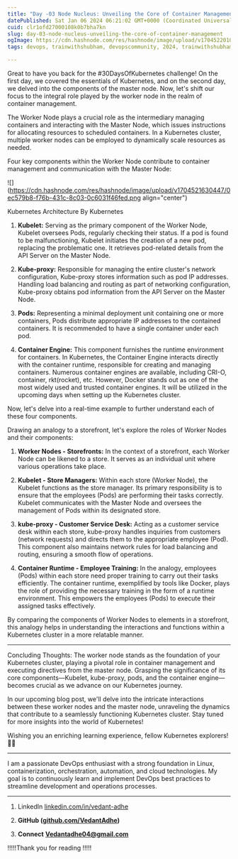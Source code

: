 ```yaml
---
title: "Day -03 Node Nucleus: Unveiling the Core of Container Management."
datePublished: Sat Jan 06 2024 06:21:02 GMT+0000 (Coordinated Universal Time)
cuid: clr1ofd27000108k0b7bha7kn
slug: day-03-node-nucleus-unveiling-the-core-of-container-management
ogImage: https://cdn.hashnode.com/res/hashnode/image/upload/v1704522010532/eb05e47a-a520-4db4-9b66-e4bfbfcd02f5.jpeg
tags: devops, trainwithshubham, devopscommunity, 2024, trainwithshubham-techwithankush-seekhoaursikhao-twscommunitybuilders-90daysofdevops-connections-growth-community-learning-linkedin-devops-awsdevops-awscloud-awscommunity-aws-docker-dockercontainer-dockerhub-kubernetescluster-kubernetesservices-kubernetes-jenkins-ansible-ansibleautomates-linuxsystemadministration-linuxfoundation-linux-git-github-terraform-grafana-prometheus-cicd-cicdpipelines

---
```


Great to have you back for the #30DaysOfKubernetes challenge! On the first day, we covered the essentials of Kubernetes, and on the second day, we delved into the components of the master node. Now, let's shift our focus to the integral role played by the worker node in the realm of container management.

The Worker Node plays a crucial role as the intermediary managing containers and interacting with the Master Node, which issues instructions for allocating resources to scheduled containers. In a Kubernetes cluster, multiple worker nodes can be employed to dynamically scale resources as needed.

Four key components within the Worker Node contribute to container management and communication with the Master Node:

![](https://cdn.hashnode.com/res/hashnode/image/upload/v1704521630447/0ec579b8-f76b-431c-8c03-0c6031f46fed.png align="center")

Kubernetes Architecture By Kubernetes

1. **Kubelet:** Serving as the primary component of the Worker Node, Kubelet oversees Pods, regularly checking their status. If a pod is found to be malfunctioning, Kubelet initiates the creation of a new pod, replacing the problematic one. It retrieves pod-related details from the API Server on the Master Node.
    
2. **Kube-proxy:** Responsible for managing the entire cluster's network configuration, Kube-proxy stores information such as pod IP addresses. Handling load balancing and routing as part of networking configuration, Kube-proxy obtains pod information from the API Server on the Master Node.
    
3. **Pods:** Representing a minimal deployment unit containing one or more containers, Pods distribute appropriate IP addresses to the contained containers. It is recommended to have a single container under each pod.
    
4. **Container Engine:** This component furnishes the runtime environment for containers. In Kubernetes, the Container Engine interacts directly with the container runtime, responsible for creating and managing containers. Numerous container engines are available, including CRI-O, container, rkt(rocket), etc. However, Docker stands out as one of the most widely used and trusted container engines. It will be utilized in the upcoming days when setting up the Kubernetes cluster.
    

Now, let's delve into a real-time example to further understand each of these four components.

Drawing an analogy to a storefront, let's explore the roles of Worker Nodes and their components:

1. **Worker Nodes - Storefronts:** In the context of a storefront, each Worker Node can be likened to a store. It serves as an individual unit where various operations take place.
    
2. **Kubelet - Store Managers:** Within each store (Worker Node), the Kubelet functions as the store manager. Its primary responsibility is to ensure that the employees (Pods) are performing their tasks correctly. Kubelet communicates with the Master Node and oversees the management of Pods within its designated store.
    
3. **kube-proxy - Customer Service Desk:** Acting as a customer service desk within each store, kube-proxy handles inquiries from customers (network requests) and directs them to the appropriate employee (Pod). This component also maintains network rules for load balancing and routing, ensuring a smooth flow of operations.
    
4. **Container Runtime - Employee Training:** In the analogy, employees (Pods) within each store need proper training to carry out their tasks efficiently. The container runtime, exemplified by tools like Docker, plays the role of providing the necessary training in the form of a runtime environment. This empowers the employees (Pods) to execute their assigned tasks effectively.
    

By comparing the components of Worker Nodes to elements in a storefront, this analogy helps in understanding the interactions and functions within a Kubernetes cluster in a more relatable manner.

---

Concluding Thoughts: The worker node stands as the foundation of your Kubernetes cluster, playing a pivotal role in container management and executing directives from the master node. Grasping the significance of its core components—Kubelet, kube-proxy, pods, and the container engine—becomes crucial as we advance on our Kubernetes journey.

In our upcoming blog post, we'll delve into the intricate interactions between these worker nodes and the master node, unraveling the dynamics that contribute to a seamlessly functioning Kubernetes cluster. Stay tuned for more insights into the world of Kubernetes!

Wishing you an enriching learning experience, fellow Kubernetes explorers! 🚢🌐

---

I am a passionate DevOps enthusiast with a strong foundation in Linux, containerization, orchestration, automation, and cloud technologies. My goal is to continuously learn and implement DevOps best practices to streamline development and operations processes.

---

1. LinkedIn [linkedin.com/in/vedant-adhe](https://www.linkedin.com/in/vedant-adhe)
    
2. **GitHub (**[**github.com/VedantAdhe**](http://linkedin.com/in/vedant-adhe-4683b0192)**)**
    
3. **Connect** [**Vedantadhe04@gmail.com**](http://linkedin.com/in/vedant-adhe-4683b0192)
    

!!!!!Thank you for reading !!!!!